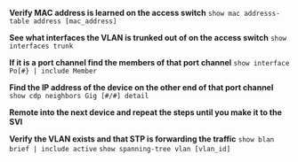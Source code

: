 **Verify MAC address is learned on the access switch**
`show mac addresss-table address [mac_address]`

**See what interfaces the VLAN is trunked out of on the access switch**
`show interfaces trunk`

**If it is a port channel find the members of that port channel**
`show interface Po[#} | include Member`

**Find the IP address of the device on the other end of that port channel** 
`show cdp neighbors Gig [#/#] detail`

**Remote into the next device and repeat the steps until you make it to the SVI**


**Verify the VLAN exists and that STP is forwarding the traffic**
`show blan brief | include active`
`show spanning-tree vlan [vlan_id]`

